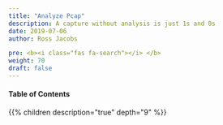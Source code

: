```yaml
---
title: "Analyze Pcap"
description: A capture without analysis is just 1s and 0s
date: 2019-07-06
author: Ross Jacobs

pre: <b><i class="fas fa-search"></i> </b>
weight: 70
draft: false
---
```


#### Table of Contents

{{% children description="true" depth="9" %}}
